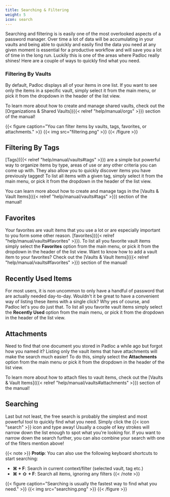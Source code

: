 ```yaml
---
title: Searching & Filtering
weight: 5
icon: search
---
```


Searching and filtering is is easily one of the most overlooked aspects of a
password manager. Over time a lot of data will be accumulating in your vaults
and being able to quickly and easily find the data you need at any given moment
is essential for a productive workflow and will save you a lot of time in the
long run. Luckily this is one of the areas where Padloc really shines! Here are
a couple of ways to quickly find what you need.

### Filtering By Vaults

By default, Padloc displays all of your items in one list. If you want to see
only the items in a specific vault, simply select it from the main menu, or pick it
from the dropdown in the header of the list view.

To learn more about how to create and manage shared vaults, check out the
[Organizations & Shared Vaults]({{< relref "help/manual/orgs" >}}) section of
the manual!

{{< figure caption="You can filter items by vaults, tags, favorites, or attachments." >}}
{{< img src="filtering.png" >}}
{{< /figure >}}

## Filtering By Tags

[Tags]({{< relref "help/manual/vaults#tags" >}}) are a simple but powerful way
to organize items by type, areas of use or any other criteria you can come up
with. They also allow you to quickly discover items you have previously tagged!
To list all items with a given tag, simply select it from the main menu, or
pick it from the dropdown in the header of the list view.

You can learn more about how to create and manage tags in the [Vaults & Vault
Items]({{< relref "help/manual/vaults#tags" >}}) section of the manual!

## Favorites

Your favorites are vault items that you use a lot or are especially important
to you form some other reason. [favorites]({{< relref
"help/manual/vaults#favorites" >}}). To list all you favorite vault items
simply select the **Favorites** option from the main menu, or pick it from the
dropdown in the header of the list view. Want to know how to add a vault item
to your favorites? Check out the [Vaults & Vault
Items]({{< relref "help/manual/vaults#favorites" >}}) section of the manual!

## Recently Used Items

For most users, it is non uncommon to only have a handful of password that are
actually needed day-to-day. Wouldn't it be great to have a convenient way of
listing these items with a single click? Why yes of course, and Padloc let's you do
just that. To list all you favorite vault items
simply select the **Recently Used** option from the main menu, or pick it from the
dropdown in the header of the list view.

## Attachments

Need to find that one document you stored in Padloc a while ago but forgot how
you named it? Listing only the vault items that have attachments will make the
search much easier! To do this, simply select the **Attachments** option from
the main menu or pick it from the dropdown in the header of the list view.

To learn more about how to attach files to vault items, check out the [Vaults &
Vault Items]({{< relref "help/manual/vaults#attachments" >}}) section of the
manual!

## Searching

Last but not least, the free search is probably the simplest and most powerful
tool to quickly find what you need. Simply click the {{< icon "search" >}}
icon and type away! Usually a couple of key strokes will narrow down the list
enough to spot what you're looking for. If you want to narrow down the search further,
you can also combine your search with one of the filters mention above!

{{< note >}}
**Protip**: You can also use the following keyboard shortcuts to start searching:

-   **⌘ + F**: Search in current context/filter (selected vault, tag etc.)
-   **⌘ + ⇧ + F**: Search all items, ignoring any filters
    {{< /note >}}

{{< figure caption="Searching is usually the fastest way to find what you need." >}}
{{< img src="searching.png" >}}
{{< /figure >}}
